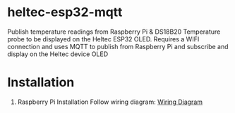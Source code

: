 # heltec-esp32-mqtt
Publish temperature readings from Raspberry Pi &amp; DS18B20 Temperature probe to be displayed on the Heltec ESP32 OLED. Requires a WIFI connection and uses MQTT to publish from Raspberry Pi and subscribe and display on the Heltec device OLED

# Installation

1. Raspberry Pi Installation
Follow wiring diagram: <a href="http://goo.gl/zYhm6f">Wiring Diagram</a>
